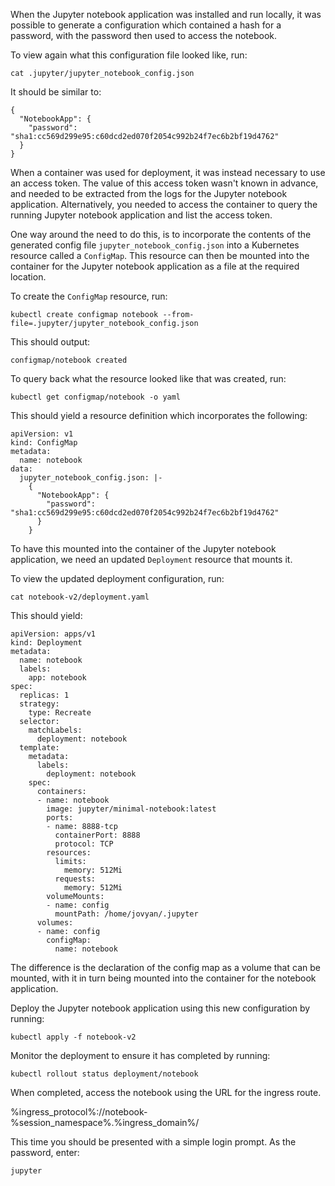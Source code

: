When the Jupyter notebook application was installed and run locally, it was possible to generate a configuration which contained a hash for a password, with the password then used to access the notebook.

To view again what this configuration file looked like, run:

```execute
cat .jupyter/jupyter_notebook_config.json
```

It should be similar to:

```
{
  "NotebookApp": {
    "password": "sha1:cc569d299e95:c60dcd2ed070f2054c992b24f7ec6b2bf19d4762"
  }
}
```

When a container was used for deployment, it was instead necessary to use an access token. The value of this access token wasn't known in advance, and needed to be extracted from the logs for the Jupyter notebook application. Alternatively, you needed to access the container to query the running Jupyter notebook application and list the access token.

One way around the need to do this, is to incorporate the contents of the generated config file ``jupyter_notebook_config.json`` into a Kubernetes resource called a ``ConfigMap``. This resource can then be mounted into the container for the Jupyter notebook application as a file at the required location.

To create the ``ConfigMap`` resource, run:

```execute
kubectl create configmap notebook --from-file=.jupyter/jupyter_notebook_config.json
```

This should output:

```
configmap/notebook created
```

To query back what the resource looked like that was created, run:

```execute
kubectl get configmap/notebook -o yaml
```

This should yield a resource definition which incorporates the following:

```
apiVersion: v1
kind: ConfigMap
metadata:
  name: notebook
data:
  jupyter_notebook_config.json: |-
    {
      "NotebookApp": {
        "password": "sha1:cc569d299e95:c60dcd2ed070f2054c992b24f7ec6b2bf19d4762"
      }
    }
```

To have this mounted into the container of the Jupyter notebook application, we need an updated ``Deployment`` resource that mounts it.

To view the updated deployment configuration, run:

```execute
cat notebook-v2/deployment.yaml
```

This should yield:

```
apiVersion: apps/v1
kind: Deployment
metadata:
  name: notebook
  labels:
    app: notebook
spec:
  replicas: 1
  strategy:
    type: Recreate
  selector:
    matchLabels:
      deployment: notebook
  template:
    metadata:
      labels:
        deployment: notebook
    spec:
      containers:
      - name: notebook
        image: jupyter/minimal-notebook:latest
        ports:
        - name: 8888-tcp
          containerPort: 8888
          protocol: TCP
        resources:
          limits:
            memory: 512Mi
          requests:
            memory: 512Mi
        volumeMounts:
        - name: config
          mountPath: /home/jovyan/.jupyter
      volumes:
      - name: config
        configMap:
          name: notebook
```

The difference is the declaration of the config map as a volume that can be mounted, with it in turn being mounted into the container for the notebook application.

Deploy the Jupyter notebook application using this new configuration by running:

```execute
kubectl apply -f notebook-v2
```

Monitor the deployment to ensure it has completed by running:

```execute
kubectl rollout status deployment/notebook
```

When completed, access the notebook using the URL for the ingress route.

%ingress_protocol%://notebook-%session_namespace%.%ingress_domain%/

This time you should be presented with a simple login prompt. As the password, enter:

```copy
jupyter
```
